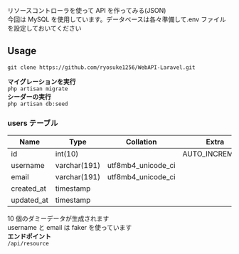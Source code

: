 リソースコントローラを使って API を作ってみる(JSON)  
今回は MySQL を使用しています。データベースは各々準備して.env ファイルを設定しておいてください

## Usage

`git clone https://github.com/ryosuke1256/WebAPI-Laravel.git`

**マイグレーションを実行**  
`php artisan migrate`  
**シーダーの実行**  
`php artisan db:seed`

### users テーブル

| Name       | Type         | Collation          | Extra          |
| ---------- | ------------ | ------------------ | -------------- |
| id         | int(10)      |                    | AUTO_INCREMENT |
| username   | varchar(191) | utf8mb4_unicode_ci |                |
| email      | varchar(191) | utf8mb4_unicode_ci |                |
| created_at | timestamp    |                    |                |
| updated_at | timestamp    |                    |                |

10 個のダミーデータが生成されます  
username と email は faker を使っています  
**エンドポイント**  
`/api/resource`
